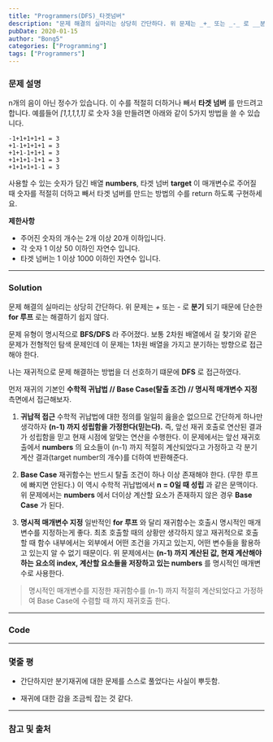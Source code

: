```yaml
---
title: "Programmers(DFS)_타겟넘버"
description: "문제 해결의 실마리는 상당히 간단하다. 위 문제는 _+_ 또는 _-_ 로 __분기__ 되기 때문에 단순한 __for 루프__ 로는 해결하기 쉽지 않다."
pubDate: 2020-01-15
author: "Bong5"
categories: ["Programming"]
tags: ["Programmers"]
---
```



### 문제 설명

n개의 음이 아닌 정수가 있습니다. 이 수를 적절히 더하거나 빼서 __타겟 넘버__ 를 만드려고 합니다. 예를들어 _[1,1,1,1,1]_ 로 숫자 3을 만들려면 아래와 같이 5가지 방법을 쓸 수 있습니다.
```
-1+1+1+1+1 = 3
+1-1+1+1+1 = 3
+1+1-1+1+1 = 3
+1+1+1-1+1 = 3
+1+1+1+1-1 = 3
```

사용할 수 있는 숫자가 담긴 배열 __numbers__, 타겟 넘버 __target__ 이 매개변수로 주어질 때 숫자를 적절히 더하고 빼서 타겟 넘버를 만드는 방법의 수를 return 하도록 구현하세요.

__제한사항__
- 주어진 숫자의 개수는 2개 이상 20개 이하입니다.
- 각 숫자 1 이상 50 이하인 자연수 입니다.
- 타겟 넘버는 1 이상 1000 이하인 자연수 입니다.



---

### Solution

문제 해결의 실마리는 상당히 간단하다. 위 문제는 _+_ 또는 _-_ 로 __분기__ 되기 때문에 단순한 __for 루프__ 로는 해결하기 쉽지 않다.

문제 유형이 명시적으로 __BFS/DFS__ 라 주어졌다. 보통 2차원 배열에서 길 찾기와 같은 문제가 전형적인 탐색 문제인데 이 문제는 1차원 배열을 가지고 분기하는 방향으로 접근해야 한다.

나는 재귀적으로 문제 해결하는 방법을 더 선호하기 떄문에 __DFS__ 로 접근하였다.

먼저 재귀의 기본인 __수학적 귀납법 // Base Case(탈출 조건) // 명시적 매개변수 지정__ 측면에서 접근해보자.

1. __귀납적 접근__
수학적 귀납법에 대한 정의를 일일히 읊을순 없으므로 간단하게 하나만 생각하자 __(n-1) 까지 성립함을 가정한다(믿는다).__ 즉, 앞선 재귀 호출로 연산된 결과가 성립함을 믿고 현재 시점에 알맞는 연산을 수행한다. 이 문제에서는 앞선 재귀호출에서 __numbers__ 의 요소들이 (n-1) 까지 적절히 계산되었다고 가정하고 각 분기 계산 결과(target number의 개수)를 더하여 반환해준다.

2. __Base Case__
재귀함수는 반드시 탈출 조건이 하나 이상 존재해야 한다. (무한 루프에 빠지면 안된다.) 이 역시 수학적 귀납법에서 __n = 0일 때 성립__ 과 같은 문맥이다. 위 문제에서는 __numbers__ 에서 더이상 계산할 요소가 존재하지 않은 경우 __Base Case__ 가 된다.

3. __명시적 매개변수 지정__
일반적인 __for 루프__ 와 달리 재귀함수는 호출시 명시적인 매개변수를 지정하는게 좋다. 최초 호출할 때의 상황만 생각하지 않고 재귀적으로 호출할 때 함수 내부에서는 외부에서 어떤 조건을 가지고 있는지, 어떤 변수들을 활용하고 있는지 알 수 없기 때문이다. 위 문제에서는 __(n-1) 까지 계산된 값, 현재 계산해야 하는 요소의 index, 계산할 요소들을 저장하고 있는 numbers__ 를 명시적인 매개변수로 사용한다.

> 명시적인 매개변수를 지정한 재귀함수를 (n-1) 까지 적절히 계산되었다고 가정하여 Base Case에 수렴할 때 까지 재귀호출 한다.


---

### Code

<script src="https://gist.github.com/BongHoLee/9eef0593e75f27c1c8bafc57d0707214.js"></script>

---

### 몇줄 평
- 간단하지만 분기재귀에 대한 문제를 스스로 풀었다는 사실이 뿌듯함.

- 재귀에 대한 감을 조금씩 잡는 것 같다.

---



### 참고 및 출처
